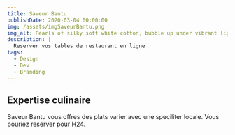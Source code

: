 ```yaml
---
title: Saveur Bantu
publishDate: 2020-03-04 00:00:00
img: /assets/imgSaveurBantu.png
img_alt: Pearls of silky soft white cotton, bubble up under vibrant lighting
description: |
  Reserver vos tables de restaurant en ligne 
tags:
  - Design
  - Dev
  - Branding
---
```


## Expertise culinaire

Saveur Bantu vous offres des plats varier avec une speciliter locale. Vous pouriez reserver pour H24. 